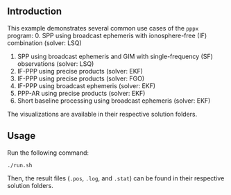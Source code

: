 ## Introduction

This example demonstrates several common use cases of the `pppx` program:
0. SPP using broadcast ephemeris with ionosphere-free (IF) combination (solver: LSQ)
1. SPP using broadcast ephemeris and GIM with single-frequency (SF) observations (solver: LSQ)
2. IF-PPP using precise products (solver: EKF)
3. IF-PPP using precise products (solver: FGO)
4. IF-PPP using broadcast ephemeris (solver: EKF)
5. PPP-AR using precise products (solver: EKF)
6. Short baseline processing using broadcast ephemeris (solver: EKF)

The visualizations are available in their respective solution folders.


## Usage

Run the following command:

```shell
./run.sh
```

Then, the result files (`.pos`, `.log`, and `.stat`) can be found in their
respective solution folders.
